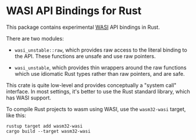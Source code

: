 # WASI API Bindings for Rust

This package contains experimental [WASI](https://github.com/WebAssembly/WASI)
API bindings in Rust.

There are two modules:

 - `wasi_unstable::raw`, which provides raw access to the literal binding to
   the API. These functions are unsafe and use raw pointers.

 - `wasi_unstable`, which provides thin wrappers around the raw functions
   which use idiomatic Rust types rather than raw pointers, and are safe.

This crate is quite low-level and provides conceptually a "system call"
interface. In most settings, it's better to use the Rust standard library,
which has WASI support.

To compile Rust projects to wasm using WASI, use the `wasm32-wasi` target,
like this:

```
rustup target add wasm32-wasi
cargo build --target wasm32-wasi
```
